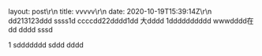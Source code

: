 layout: post\r\n title: vvvvv\r\n date: 2020-10-19T15:39:14Z\r\n dd213123ddd
ssss1d
ccccdd22dddd1dd
大dddd
1dddddddddd
wwwdddd在dd
dddd
sssd

1
sddddddd
sddd
dddd